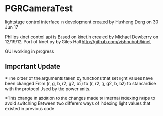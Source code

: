  # PGRCameraTest

lightstage control interface in development
created by Husheng Deng on 30 Jun 17

Philips kinet control api is
Based on kinet.h created by Michael Dewberry on 12/19/12.
Port of kinet.py by Giles Hall
http://github.com/vishnubob/kinet

GUI working in progress

## Important Update
*The order of the arguments taken by functions that set light values have been changed
From (r, g, b, r2, g2, b2) to (r, r2, g, g2, b, b2) to standardise with the protocol
Used by the power units.

*This change in addition to the changes made to internal indexing helps to avoid switching
Between two different ways of indexing light values that existed in previous code
